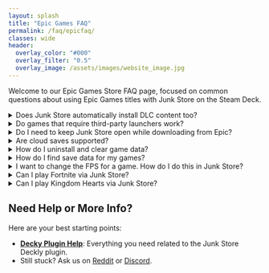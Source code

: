 ```yaml
---
layout: splash
title: "Epic Games FAQ"
permalink: /faq/epicfaq/
classes: wide
header:
  overlay_color: "#000"
  overlay_filter: "0.5"
  overlay_image: /assets/images/website_image.jpg
---
```

<div class="spacer mt-4"></div>

  Welcome to our Epic Games Store FAQ page, focused on common questions about using Epic Games titles with Junk Store on the Steam Deck.

<details class="faq-box">
  <summary>Does Junk Store automatically install DLC content too?</summary>
  <p>Yes, DLC is installed automatically by default.</p>
</details>

<details class="faq-box">
  <summary>Do games that require third-party launchers work?</summary>
  <p>Not yet — support exists in Legendary, but we haven’t implemented it due to limited testing resources. You can attempt to configure it manually using the CLI or modify the Epic script.</p>
</details>

<details class="troubleshooting-box">
  <summary>Do I need to keep Junk Store open while downloading from Epic?</summary>
  <p></p>
    Yes. Junk Store doesn't have a background download queue. If you close or leave the plugin, your download may stop or behave unpredictably.
</details>

<details class="faq-box">
  <summary>Are cloud saves supported?</summary>
  <p>While Legendary supports this, we haven't implemented it yet due to potential data loss risks. If you're tech-savvy, you can manually configure this via the CLI.</p>
</details>

<details class="faq-box">
  <summary>How do I uninstall and clear game data?</summary>
  <p></p>
  <strong>In Junk Store:</strong> 
  <ul>
  <li>Open the sliders ☰ menu for the game</li>
  <li>Choose 'Uninstall'</li>
  <li>Then delete leftover files in either</li>
    <ul>
    <li><code>~/Games/epic</code></li>
    <li>Or your microSD under <code>/Games/epic</code></li>
    </ul>
  </ul>
  Once you have located the games folder you can delete any remaining games files/data.
</details>

<details class="faq-box">
  <summary>How do I find save data for my games?</summary>
  <p></p>
  <ol>
    <li>
      Find the game's <strong>Steam ID</strong> at the bottom of its page in Junk Store.
    </li>
    <li>
      Navigate to the following path on your Steam Deck:<br>
      <code>~/.local/share/Steam/steamapps/compatdata/&lt;SteamID&gt;/pfx/drive_c/users/steamuser/</code>
    </li>
    <li>
      From there, follow the path used by your game - for example:
      <ul>
        <li><code>Local Settings/Application Data/Dying Light/Saved</code></li>
      </ul>
    </li>
  </ol>
  Each game may store saves in slightly different locations depending on how it was packaged or ported. Look under <code>AppData</code>, <code>Local Settings</code>, or <code>Documents</code> within the Steam compatibility prefix.
</details>

<details class="faq-box">
  <summary>I want to change the FPS for a game. How do I do this in Junk Store?</summary>
  <p></p>
    Just like with regular Steam games, you can change the FPS cap through the Quick Access Menu (QAM).
    <ul> 
      <li>Hit the <strong>three-dot button</strong> on your Deck to open the QAM</li>
      <li>Scroll to the performance tab</li>
      <li>Adjust the FPS, TDP, refresh rate, or any other performance settings from there.</li>
    </ul>
</details>

<details class="faq-box">
  <summary>Can I play Fortnite via Junk Store?</summary>
  <p></p>
    <strong>No.</strong> Epic Games does not support Fortnite on Linux due to anti-cheat limitations.
  <br>
  <br>
    To play Fortnite on a Steam Deck or Linux system, you will need to either:
    <ul>
      <li>Dual-boot Windows</li>
      <li>Use a cloud gaming or streaming service</li>
    </ul>
    More info: <a href="https://www.theverge.com/2022/2/8/22923163/fortnite-steam-deck-update-epic-tim-sweeney" target="_blank" rel="noopener">The Verge article</a>
</details>

<details class="faq-box">
  <summary>Can I play Kingdom Hearts via Junk Store?</summary>
   <p></p>
    Kingdom Hearts has known compatibility issues on Linux, and this isn’t specific to Junk Store. 
    <br>
    <br>
    We haven’t been able to test it ourselves as we don’t own a copy, so we can’t provide official support or recommendations at this time.
</details>

<h2>Need Help or More Info?</h2>
<p>Here are your best starting points:</p>
<ul>
  <li>
    <strong><a href="{{ '/deckyhelp' | relative_url }}">Decky Plugin Help</a></strong>: Everything you need related to the Junk Store Deckly plugin.
  </li>
<li>
    Still stuck? Ask us on 
    <a href="https://www.reddit.com/r/JunkStore/" target="_blank">Reddit</a> or 
    <a href="https://discord.gg/6mRUhR6Teh" target="_blank">Discord</a>.
  </li>
</ul>